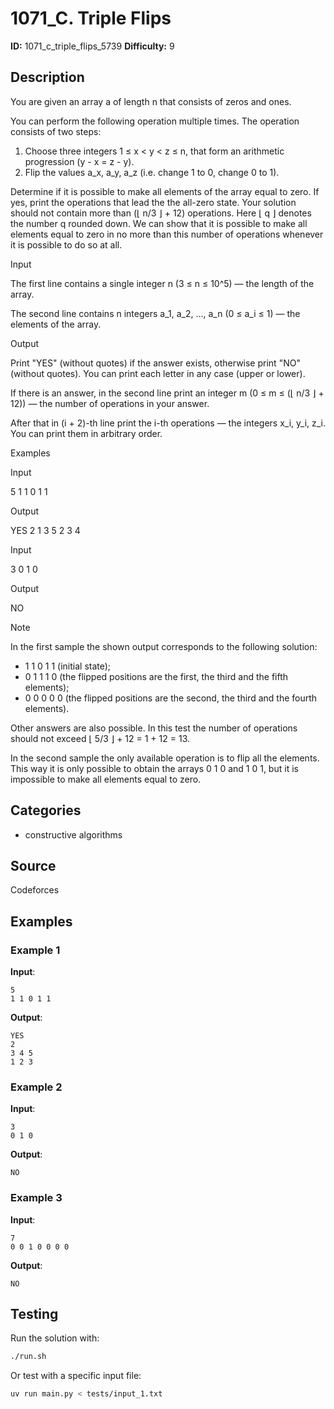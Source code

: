 # 1071_C. Triple Flips

**ID:** 1071_c_triple_flips_5739
**Difficulty:** 9

## Description

You are given an array a of length n that consists of zeros and ones.

You can perform the following operation multiple times. The operation consists of two steps: 

  1. Choose three integers 1 ≤ x < y < z ≤ n, that form an arithmetic progression (y - x = z - y). 
  2. Flip the values a_x, a_y, a_z (i.e. change 1 to 0, change 0 to 1). 



Determine if it is possible to make all elements of the array equal to zero. If yes, print the operations that lead the the all-zero state. Your solution should not contain more than (⌊ n/3 ⌋ + 12) operations. Here ⌊ q ⌋ denotes the number q rounded down. We can show that it is possible to make all elements equal to zero in no more than this number of operations whenever it is possible to do so at all.

Input

The first line contains a single integer n (3 ≤ n ≤ 10^5) — the length of the array.

The second line contains n integers a_1, a_2, …, a_n (0 ≤ a_i ≤ 1) — the elements of the array.

Output

Print "YES" (without quotes) if the answer exists, otherwise print "NO" (without quotes). You can print each letter in any case (upper or lower).

If there is an answer, in the second line print an integer m (0 ≤ m ≤ (⌊ n/3 ⌋ + 12)) — the number of operations in your answer.

After that in (i + 2)-th line print the i-th operations — the integers x_i, y_i, z_i. You can print them in arbitrary order.

Examples

Input

5
1 1 0 1 1


Output

YES
2
1 3 5
2 3 4


Input

3
0 1 0


Output

NO

Note

In the first sample the shown output corresponds to the following solution: 

  * 1 1 0 1 1 (initial state); 
  * 0 1 1 1 0 (the flipped positions are the first, the third and the fifth elements); 
  * 0 0 0 0 0 (the flipped positions are the second, the third and the fourth elements). 



Other answers are also possible. In this test the number of operations should not exceed ⌊ 5/3 ⌋ + 12 = 1 + 12 = 13.

In the second sample the only available operation is to flip all the elements. This way it is only possible to obtain the arrays 0 1 0 and 1 0 1, but it is impossible to make all elements equal to zero.

## Categories

- constructive algorithms

## Source

Codeforces

## Examples

### Example 1

**Input**:
```
5
1 1 0 1 1
```

**Output**:
```
YES
2
3 4 5
1 2 3
```

### Example 2

**Input**:
```
3
0 1 0
```

**Output**:
```
NO
```

### Example 3

**Input**:
```
7
0 0 1 0 0 0 0
```

**Output**:
```
NO
```


## Testing

Run the solution with:

```bash
./run.sh
```

Or test with a specific input file:

```bash
uv run main.py < tests/input_1.txt
```
